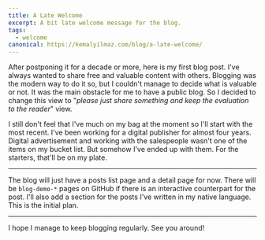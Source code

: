 ```yaml
---
title: A Late Welcome
excerpt: A bit late welcome message for the blog.
tags:
  - welcome
canonical: https://kemalyilmaz.com/blog/a-late-welcome/
---
```


After postponing it for a decade or more, here is my first blog post. I've always wanted to share free and valuable content with others. Blogging was the modern way to do it so, but I couldn't manage to decide what is valuable or not. It was the main obstacle for me to have a public blog. So I decided to change this view to "*please just share something and keep the evaluation to the reader*" view.

I still don't feel that I've much on my bag at the moment so I'll start with the most recent. I've been working for a digital publisher for almost four years. Digital advertisement and working with the salespeople wasn't one of the items on my bucket list. But somehow I've ended up with them. For the starters, that'll be on my plate.

---

The blog will just have a posts list page and a detail page for now. There will be `blog-demo-*` pages on GitHub if there is an interactive counterpart for the post. I'll also add a section for the posts I've written in my native language. This is the initial plan.

---

I hope I manage to keep blogging regularly. See you around!